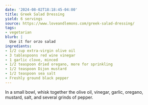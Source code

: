 ```yaml
---
date: '2024-08-02T18:18:45-04:00'
title: Greek Salad Dressing
yield: 6 servings
source: https://www.loveandlemons.com/greek-salad-dressing/
tags:
- vegetarian
blurb: |
  Use it for orzo salad
ingredients:
- 1/2 cup extra-virgin olive oil
- 3 tablespoons red wine vinegar
- 1 garlic clove, minced
- 1/2 teaspoon dried oregano, more for sprinkling
- 1/2 teaspoon Dijon mustard
- 1/2 teaspoon sea salt
- Freshly ground black pepper
---
```


In a small bowl, whisk together the olive oil, vinegar, garlic, oregano,
mustard, salt, and several grinds of pepper.

